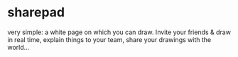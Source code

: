 sharepad
========

very simple: a white page on which you can draw. Invite your friends &amp; draw in real time, explain things to your team, share your drawings with the world...
